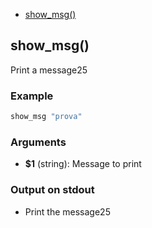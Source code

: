 
* [show_msg()](#showmsg)


## show_msg()

Print a message25

### Example

```bash
show_msg "prova"
```

### Arguments

* **$1** (string): Message to print

### Output on stdout

* Print the message25

